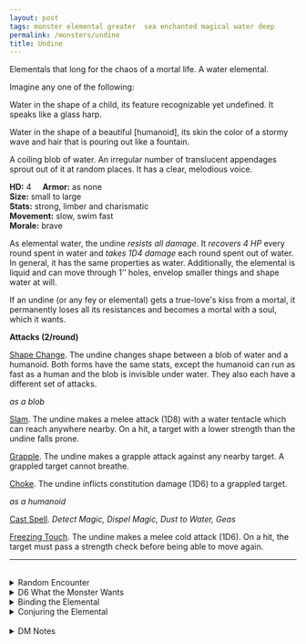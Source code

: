 ```yaml
---
layout: post
tags: monster elemental greater  sea enchanted magical water deep
permalink: /monsters/undine
title: Undine
---
```


Elementals that long for the chaos of a mortal life. A water elemental.

Imagine any one of the following:

Water in the shape of a child, its feature recognizable yet undefined. It speaks like a glass harp.

Water in the shape of a beautiful [humanoid], its skin the color of a stormy wave and hair that is pouring out like a fountain.

A coiling blob of water. An irregular number of translucent appendages sprout out of it at random places. It has a clear, melodious voice.

**HD:** 4  &nbsp; &nbsp;  **Armor:** as none <br>
**Size:** small to large <br>
**Stats:** strong, limber and charismatic <br>
**Movement:** slow, swim fast <br>
**Morale:** brave <br>

As elemental water, the undine *resists all damage*. It *recovers 4 HP* every round spent in water and *takes 1D4 damage* each round spent out of water. In general, it has the same properties as water. Additionally, the elemental is liquid and can move through 1’’ holes, envelop smaller things and shape water at will.

If an undine (or any fey or elemental) gets a true-love's kiss from a mortal, it permanently loses all its resistances and becomes a mortal with a soul, which it wants.

**Attacks (2/round)**

<ins>Shape Change</ins>. The undine changes shape between a blob of water and a humanoid. Both forms have the same stats, except the humanoid can run as fast as a human and the blob is invisible under water. They also each have a different set of attacks.

*as a blob*

<ins>Slam</ins>. The undine makes a melee attack (1D8) with a water tentacle which can reach anywhere nearby. On a hit, a target with a lower strength than the undine falls prone.

<ins>Grapple</ins>. The undine makes a grapple attack against any nearby target. A grappled target cannot breathe.

<ins>Choke</ins>. The undine inflicts constitution damage (1D6) to a grappled target.

*as a humanoid*

<ins>Cast Spell</ins>. *Detect Magic, Dispel Magic, Dust to Water, Geas*

<ins>Freezing Touch</ins>. The undine makes a melee cold attack (1D6). On a hit, the target must pass a strength check before being able to move again.
<br>

---

<br>

<details markdown="1">
<summary>Random Encounter</summary>
1. **Monster:** 1 undine
1. **Lair:** A cove or fountain full of memorabilia from a humanoid culture. <br>    &nbsp; OR <br>    **Omen:** Glass harp sounds, close.
1. **Spoor:** A wet space where a seemingly random everyday object has apparently been stolen.
1. **Tracks:**  Glass harp sounds, far.
1. **Trace:** [rumor] Random objects have disappeared in a local community, The theft scene always had traces of water.
1. **Trace:** [rumor] Someone's ancestor has married a water spirit.

</details>

<details markdown="1">
<summary>D6 What the Monster Wants </summary>

1. To get a true-love's kiss from a local beauty and experience the thrill of a short life.
1. Amass the greatest collection of curios from a specific local humanoid culture.
1. To get a true-love's kiss from one of you and experience the thrill of a short life.
1. Find a way to walk on land without dying.
1. Learn the culture of one of the characters.
1. A mortal soul, but without being bound by marriage.
</details>

<details markdown="1">
<summary>Binding the Elemental</summary>

You gain a [Spell Dice](https://saltygoo.github.io/class/magic-user#spells), one Doom Point and ...

1. ... you become a puddle. You lose all movement and strength.
1. ... you can't rest without being in contact with water.
1. ... the undine has your soul. You cannot be resurrected.
1. ... you are semi liquid. You automatically escape grapples if you try.
1. ... you are semi liquid. You can extend your arm 20'.
1. ... the spell word *Drink*.

If you roll a catastrophe, the elemental is released.
</details>

<details markdown="1">
<summary>Conjuring the Elemental</summary>

If you know the spell [Conjure](https://saltygoo.github.io/2020/11/12/conjure/), you can alter it in such a way for a minimum of 4 Spell Dice:

**Conjure Undine** <br>
R: 30' 

This spell must be cast on a humanoid-made fountain or pool and the summoning is permanent. The undine is eternally grateful for having access to mortal culture (roll on the what the monster wants table). In exchange the undine will give you its (roll [dice] times and choose one result) ...

1. ... voice. You can now soothe aquatic creatures by singing.
1. ... voice. You can now attract sea birds by singing, and you can give them a non suicidal command of as many words as your charisma.
1. ... voice. Choose a humanoid type, these humanoids that would be indifferent to you become friendly.
1. ... beauty. If possible, humanoids will not attack you in the first round of combat.
1. ... beauty. In each town, choose a person who will have a crush on you. The referee will choose another person who will be jealous.
1. ... beauty. You get 1D100 years younger, to a minimum of 18.
1. ... magic. You learn the spell *Dust to Water*, which you can cast once per day for free.
1. ... magic. If your two feet are submerged in water, your magic dice recover on a 1 to a 4. If you don't have any magic dice, you gain one instead.
</details>

<br>

<details markdown="1">
<summary>DM Notes</summary>
Adapting the undine was difficult: like most elementals, the [DnD version](http://adnd.geoshitties.installgentoo.com/mm/elemchfw.html) of the creature is pretty unimaginative in both shape and ability (it's a stronger water weird with spells). In this case however, the real life counterpart of the myth is fascinating: not only is it at the origin of the concept of an [elemental creature](https://en.wikipedia.org/wiki/Elemental), but also the inspiration behind the story of the Little Mermaid. I decided to take the powers of the DnD creature and flavor it as the original myth.
</details>
